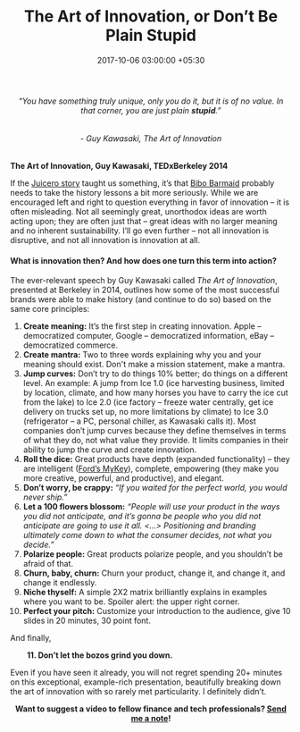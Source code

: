 ﻿---
title: The Art of Innovation, or Don’t Be Plain Stupid
date: 2017-10-06 03:00:00 +05:30
tags:
- innovation
Image: "/uploads/interview.jpg"
Person: Elena Mesropyan
category:
- Enabling Technologies
Markets:
- Asia
- Europe
- US
Video: https://www.youtube.com/embed/Mtjatz9r-Vc
layout: post
---

<h6 style="text-align: center;"><i>“You have something truly unique, only you do it, but it is of no value. In that corner, you are just plain </i><b><i>stupid</i></b><i>.”</i></h6>
<h6 style="text-align: center;">- Guy Kawasaki, The Art of Innovation</h6>
<p><b>The Art of Innovation, Guy Kawasaki, TEDxBerkeley 2014</b></p>
<p>If the <a href="https://www.juicero.com/company-news/">Juicero story</a> taught us something, it’s that <a href="http://bibobarmaid.com/">Bibo Barmaid</a> probably needs to take the history lessons a bit more seriously. While we are encouraged left and right to question everything in favor of innovation – it is often misleading. Not all seemingly great, unorthodox ideas are worth acting upon; they are often just that – great ideas with no larger meaning and no inherent sustainability. I’ll go even further – not all innovation is disruptive, and not all innovation is innovation at all.</p>
<h4><strong>What is innovation then? And how does one turn this term into action?</strong> </h4>
<p>The ever-relevant speech by Guy Kawasaki called <i>The Art of Innovation</i>, presented at Berkeley in 2014, outlines how some of the most successful brands were able to make history (and continue to do so) based on the same core principles:</p>
<ol>
<li style="font-weight: 400;"><strong>Create meaning:</strong> It’s the first step in creating innovation. Apple – democratized computer, Google – democratized information, eBay – democratized commerce. </li>
<li style="font-weight: 400;"><strong>Create mantra:</strong> Two to three words explaining why you and your meaning should exist. Don't make a mission statement, make a mantra. </li>
<li style="font-weight: 400;"><strong>Jump curves:</strong> Don’t try to do things 10% better; do things on a different level. An example: A jump from Ice 1.0 (ice harvesting business, limited by location, climate, and how many horses you have to carry the ice cut from the lake) to Ice 2.0 (ice factory – freeze water centrally, get ice delivery on trucks set up, no more limitations by climate) to Ice 3.0 (refrigerator – a PC, personal chiller, as Kawasaki calls it). Most companies don’t jump curves because they define themselves in terms of what they do, not what value they provide. It limits companies in their ability to jump the curve and create innovation. </li>
<li style="font-weight: 400;"><strong>Roll the dice:</strong> Great products have depth (expanded functionality) – they are intelligent (<a href="https://owner.ford.com/how-tos/sync-technology/myford-touch/settings/use-mykey-to-help-encourage-responsible-driving.html">Ford’s MyKey</a>), complete, empowering (they make you more creative, powerful, and productive), and elegant. </li>
<li style="font-weight: 400;"><strong>Don’t worry, be crappy:</strong> <i>“If you waited for the perfect world, you would never ship.”</i></li>
<li style="font-weight: 400;"><strong>Let a 100 flowers blossom:</strong> <i>“People will use your product in the ways you did not anticipate, and it’s gonna be people who you did not anticipate are going to use it all. &lt;...&gt; Positioning and branding ultimately come down to what the consumer decides, not what you decide.”</i></li>
<li style="font-weight: 400;"><strong>Polarize people:</strong> Great products polarize people, and you shouldn’t be afraid of that. </li>
<li style="font-weight: 400;"><strong>Churn, baby, churn:</strong> Churn your product, change it, and change it, and change it endlessly. </li>
<li style="font-weight: 400;"><strong>Niche thyself:</strong> A simple 2X2 matrix brilliantly explains in examples where you want to be. Spoiler alert: the upper right corner.</li>
<li style="font-weight: 400;"><strong>Perfect your pitch:</strong> Customize your introduction to the audience, give 10 slides in 20 minutes, 30 point font. </li>
</ol>
<p>And finally, </p>
<p style="padding-left: 30px;"><b>11. Don’t let the bozos grind you down.</b></p>
<p>Even if you have seen it already, you will not regret spending 20+ minutes on this exceptional, example-rich presentation, beautifully breaking down the art of innovation with so rarely met particularity. I definitely didn’t. </p>
<p style="text-align: center;"><b>Want to suggest a video to fellow finance and tech professionals? </b><a href="mailto:elena@letstalkpayments.com"><b>Send me a note</b></a><b>!</b></p>

